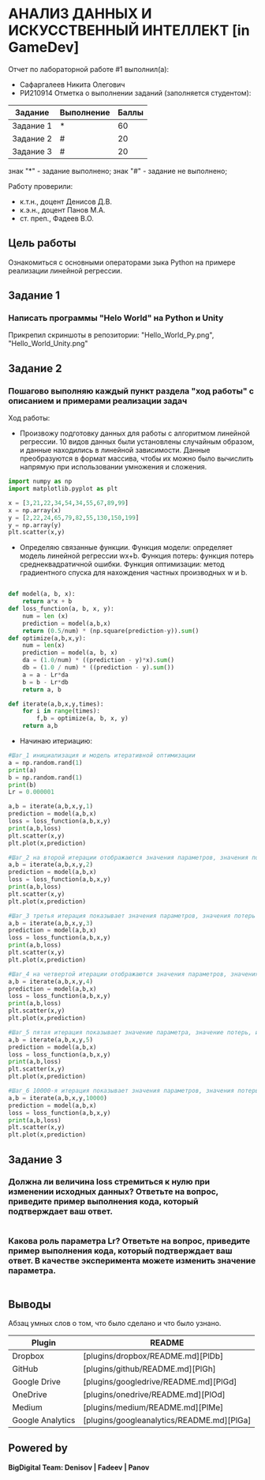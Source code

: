 # АНАЛИЗ ДАННЫХ И ИСКУССТВЕННЫЙ ИНТЕЛЛЕКТ [in GameDev]
Отчет по лабораторной работе #1 выполнил(а):
- Сафаргалеев Никита Олегович
- РИ210914
Отметка о выполнении заданий (заполняется студентом):

| Задание | Выполнение | Баллы |
| ------ | ------ | ------ |
| Задание 1 | * | 60 |
| Задание 2 | # | 20 |
| Задание 3 | # | 20 |

знак "*" - задание выполнено; знак "#" - задание не выполнено;

Работу проверили:
- к.т.н., доцент Денисов Д.В.
- к.э.н., доцент Панов М.А.
- ст. преп., Фадеев В.О.

## Цель работы
Ознакомиться с основными операторами зыка Python на примере реализации линейной регрессии.

## Задание 1
### Написать программы "Helo World" на Python и Unity
Прикрепил скриншоты в репозитории: "Hello_World_Py.png", "Hello_World_Unity.png"

## Задание 2
### Пошагово выполняю каждый пункт раздела "ход работы" с описанием и примерами реализации задач
Ход работы:
- Произвожу подготовку данных для работы с алгоритмом линейной регрессии. 10 видов данных были установлены случайным образом, и данные находились в линейной зависимости. Данные преобразуются в формат массива, чтобы их можно было вычислить напрямую при использовании умножения и сложения.

```py
import numpy as np
import matplotlib.pyplot as plt

x = [3,21,22,34,54,34,55,67,89,99]
x = np.array(x)
y = [2,22,24,65,79,82,55,130,150,199]
y = np.array(y)
plt.scatter(x,y)
```

- Определяю связанные функции. Функция модели: определяет модель линейной регрессии wx+b. Функция потерь: функция потерь среднеквадратичной ошибки. Функция оптимизации: метод градиентного спуска для нахождения частных производных w и b.

```py

def model(a, b, x):
    return a*x + b
def loss_function(a, b, x, y):
    num = len (x)
    prediction = model(a,b,x)
    return (0.5/num) * (np.square(prediction-y)).sum()
def optimize(a,b,x,y):
    num = len(x)
    prediction = model(a, b, x)
    da = (1.0/num) * ((prediction - y)*x).sum()
    db = (1.0 / num) * ((prediction - y).sum())
    a = a - Lr*da
    b = b - Lr*db
    return a, b

def iterate(a,b,x,y,times):
    for i in range(times):
        f,b = optimize(a, b, x, y)
    return a,b

```

- Начинаю итериацию:

```py
#Шаг_1 инициализация и модель итеративной оптимизации
a = np.random.rand(1)
print(a)
b = np.random.rand(1)
print(b)
Lr = 0.000001

a,b = iterate(a,b,x,y,1)
prediction = model(a,b,x)
loss = loss_function(a,b,x,y)
print(a,b,loss)
plt.scatter(x,y)
plt.plot(x,prediction)
```
```py
#Шаг_2 на второй итерации отображаются значения параметров, значения потерь и эффекты визуализации после итерации
a,b = iterate(a,b,x,y,2)
prediction = model(a,b,x)
loss = loss_function(a,b,x,y)
print(a,b,loss)
plt.scatter(x,y)
plt.plot(x,prediction)
```
```py
#Шаг_3 третья итерация показывает значения параметров, значения потерь и визуализацию после итерации 
a,b = iterate(a,b,x,y,3)
prediction = model(a,b,x)
loss = loss_function(a,b,x,y)
print(a,b,loss)
plt.scatter(x,y)
plt.plot(x,prediction)
```
```py
#Шаг_4 на четвертой итерации отображаются значения параметров, значения потерь, и эффекты визуализации
a,b = iterate(a,b,x,y,4)
prediction = model(a,b,x)
loss = loss_function(a,b,x,y)
print(a,b,loss)
plt.scatter(x,y)
plt.plot(x,prediction)
```
```py
#Шаг_5 пятая итерация показывает значение параметра, значение потерь, и эффект визуализации после итерации
a,b = iterate(a,b,x,y,5)
prediction = model(a,b,x)
loss = loss_function(a,b,x,y)
print(a,b,loss)
plt.scatter(x,y)
plt.plot(x,prediction)
```
```py
#Шаг_6 10000-я итерация показывает значения параметров, значения потерь и визуализацию после итерации 
a,b = iterate(a,b,x,y,10000)
prediction = model(a,b,x)
loss = loss_function(a,b,x,y)
print(a,b,loss)
plt.scatter(x,y)
plt.plot(x,prediction)
```

## Задание 3
### Должна ли величина loss стремиться к нулю при изменении исходных данных? Ответьте на вопрос, приведите пример выполнения кода, который подтверждает ваш ответ.


```py


```

### Какова роль параметра Lr? Ответьте на вопрос, приведите пример выполнения кода, который подтверждает ваш ответ. В качестве эксперимента можете изменить значение параметра.


```py


```

## Выводы

Абзац умных слов о том, что было сделано и что было узнано.

| Plugin | README |
| ------ | ------ |
| Dropbox | [plugins/dropbox/README.md][PlDb] |
| GitHub | [plugins/github/README.md][PlGh] |
| Google Drive | [plugins/googledrive/README.md][PlGd] |
| OneDrive | [plugins/onedrive/README.md][PlOd] |
| Medium | [plugins/medium/README.md][PlMe] |
| Google Analytics | [plugins/googleanalytics/README.md][PlGa] |

## Powered by

**BigDigital Team: Denisov | Fadeev | Panov**

